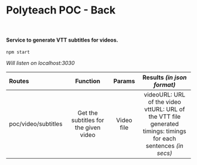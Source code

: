 # Polyteach POC - Back

<br>

#### Service to generate VTT subtitles for videos.

```
npm start
```

*Will listen on localhost:3030*


| Routes       |     Function     |   Params   |     Results *(in json format)* |
| :------------ | :-------------: | :-------------: | :-------------: |
| poc/video/subtitles     |     Get the subtitles for the given video     | Video file  |  videoURL: URL of the video <br> vttURL: URL of the VTT file generated <br> timings: timings for each sentences *(in secs)*|



